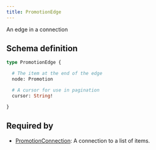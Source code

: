 ```yaml
---
title: PromotionEdge
---
```


An edge in a connection

## Schema definition
```graphql
type PromotionEdge {

  # The item at the end of the edge
  node: Promotion 

  # A cursor for use in pagination
  cursor: String! 

}
```

## Required by
* [PromotionConnection](graphql/schema/promotionconnection.md): A connection to a list of items.
